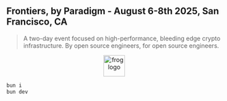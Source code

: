 ## Frontiers, by Paradigm - August 6-8th 2025, San Francisco, CA

> A two-day event focused on high-performance, bleeding edge crypto infrastructure. By open source engineers, for open source engineers.

<p align="center">
  <a href="https://paradigm.xyz">
    <picture>
      <source media="(prefers-color-scheme: dark)" srcset="https://raw.githubusercontent.com/wevm/.github/main/content/paradigm-collab-dark.svg">
      <img alt="frog logo" src="https://raw.githubusercontent.com/wevm/.github/main/content/paradigm-collab-light.svg" width="auto" height="50">
    </picture>
  </a>
</p>


```bash
bun i
bun dev
```
